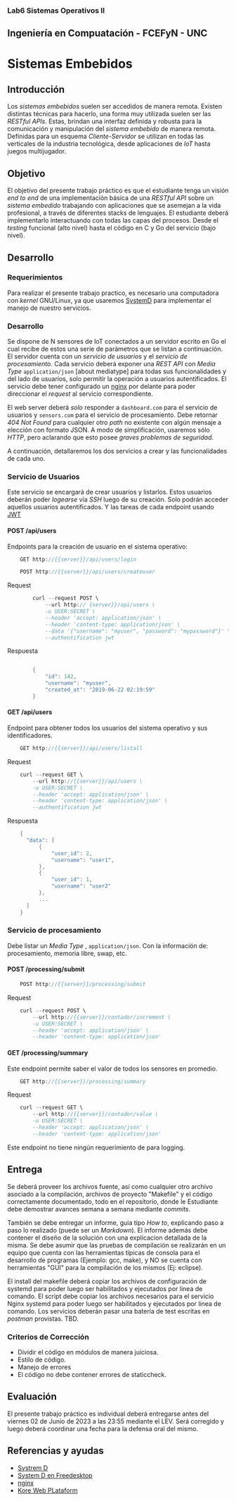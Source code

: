 ### Lab6 Sistemas Operativos II
## Ingeniería en Compuatación - FCEFyN - UNC
# Sistemas Embebidos

## Introducción
Los _sistemas embebidos_ suelen ser accedidos de manera remota. Existen distintas técnicas para hacerlo, una forma muy utilizada suelen ser las _RESTful APIs_. Estas, brindan una interfaz definida y robusta para la comunicación y manipulación del _sistema embebido_ de manera remota. Definidas para un esquema _Cliente-Servidor_ se utilizan en todas las verticales de la industria tecnológica, desde aplicaciones de _IoT_ hasta juegos multijugador.

## Objetivo
El objetivo del presente trabajo práctico es que el estudiante tenga un visión _end to end_ de una implementación básica de una _RESTful API_ sobre un _sistema embedido_ trabajando con aplicaciones que se asemejan a la vida profesional, a través de diferentes stacks de lenguajes.
El estudiante deberá implementarlo interactuando con todas las capas del procesos. Desde el _testing_ funcional (alto nivel) hasta el código en C y Go del servicio (bajo nivel).

## Desarrollo
### Requerimientos
Para realizar el presente trabajo practico, es necesario una computadora con _kernel_ GNU/Linux, ya que usaremos [SystemD][sysD] para implementar el manejo de nuestro servicios.

### Desarrollo
Se dispone de N sensores de IoT conectados a un servidor escrito en Go el cual recibe de estos una serie de parámetros que se listan a continuación. El servidor cuenta con un _servicio de usuarios_ y el _servicio de procesamiento_.  Cada servicio deberá exponer una _REST API_ con _Media Type_ `application/json` [about mediatype] para todas sus funcionalidades y del lado de usuarios, solo permitir la operación a usuarios autentificados.
El servicio debe tener configurado un [nginx][ngnx] por delante para poder direccionar el _request_ al servicio correspondiente.

El web server deberá *solo* responder a `dashboard.com` para el servicio de usuarios y `sensors.com` para el servicio de procesamiento. Debe retornar _404 Not Found_ para cualquier otro _path_ no existente con algún mensaje a elección con formato JSON.
A modo de simplificación, usaremos sólo _HTTP_, pero aclarando que esto posee *graves problemas de seguridad*.

A continuación, detallaremos los dos servicios a crear y las funcionalidades de cada uno.

### Servicio de Usuarios
Este servicio se encargará de crear usuarios y listarlos. Estos usuarios deberán poder _logearse_ vía _SSH_ luego de su creación. Solo podrán acceder aquellos usuarios autentificados. Y las tareas de cada endpoint usando [JWT][JWT]

#### POST /api/users
Endpoints para la creación de usuario en el sistema operativo:

```C
    GET http://{{server}}/api/users/login
```

```C
    POST http://{{server}}/api/users/createuser
```
Request
```C
        curl --request POST \
            --url http:// {server}}/api/users \
            -u USER:SECRET \
            --header 'accept: application/json' \
            --header 'content-type: application/json' \
            --data '{"username": "myuser", "password": "mypassword"}' \
            --authentification jwt
```
Respuesta
```C

        {
            "id": 142,
            "username": "myuser",
            "created_at": "2019-06-22 02:19:59"
        }

```


#### GET /api/users
Endpoint para obtener todos los usuarios del sistema operativo y sus identificadores.
```C
    GET http://{{server}}/api/users/listall
```
Request
```C
    curl --request GET \
        --url http://{{server}}/api/users \
        -u USER:SECRET \
        --header 'accept: application/json' \
        --header 'content-type: application/json' \
        --authentification jwt
```
Respuesta
```C
    {
      "data": [
          {
              "user_id": 2,
              "username": "user1",
          },
          {
              "user_id": 1,
              "username": "user2"
          },
          ...
      ]
    }
```

### Servicio de procesamiento
Debe listar un _Media Type_ , `application/json`. Con la información de: procesamiento, memoria libre, swap, etc.

#### POST /processing/submit
```C
    POST http://{{server}}/processing/submit
```
Request

```C
    curl --request POST \
        --url http://{{server}}/contador/increment \
        -u USER:SECRET \
        --header 'accept: application/json' \
        --header 'content-type: application/json'
```


#### GET /processing/summary
Este endpoint permite saber el valor de todos los sensores en promedio.
```C
    GET http://{{server}}/processing/summary
```
Request
```C
    curl --request GET \
        --url http://{{server}}/contador/value \
        -u USER:SECRET \
        --header 'accept: application/json' \
        --header 'content-type: application/json'
```

Este endpoint no tiene ningún requerimiento de para logging.

## Entrega
Se deberá proveer los archivos fuente, así como cualquier otro archivo asociado a la compilación, archivos de proyecto "Makefile" y el código correctamente documentado, todo en el repositorio, donde le Estudiante debe demostrar avances semana a semana mediante _commits_.

También se debe entregar un informe, guia tipo _How to_, explicando paso a paso lo realizado (puede ser un _Markdown_). El informe además debe contener el diseño de la solución con una explicacion detallada de la misma. Se debe asumir que las pruebas de compilación se realizarán en un equipo que cuenta con las herramientas típicas de consola para el desarrollo de programas (Ejemplo: gcc, make), y NO se cuenta con herramientas "GUI" para la compilación de los mismos (Ej: eclipse).

El install del makefile deberá copiar los archivos de configuración de systemd para poder luego ser habilitados y ejecutados por linea de comando.
El script debe copiar los archivos necesarios para el servicio Nginx systemd para poder luego ser habilitados y ejecutados por linea de comando.
Los servicios deberán pasar una batería de test escritas en _postman_ provistas. TBD.

### Criterios de Corrección
- Dividir el código en módulos de manera juiciosa.
- Estilo de código.
- Manejo de errores
- El código no debe contener errores de staticcheck.


## Evaluación
El presente trabajo práctico es individual deberá entregarse antes del viernes 02 de Junio de 2023 a las 23:55 mediante el LEV.  Será corregido y luego deberá coordinar una fecha para la defensa oral del mismo.

## Referencias y ayudas
- [Systrem D ](https://systemd.io/)
- [System D en Freedesktop](https://www.freedesktop.org/wiki/Software/systemd/)
- [nginx](https://docs.nginx.com/)
- [Kore Web PLataform](https://kore.io/)

[sysD]: https://www.freedesktop.org/wiki/Software/systemd/
[ngnx]: https://docs.nginx.com/
[ulfi]: https://github.com/babelouest/ulfius
[logrotate]: https://en.wikipedia.org/wiki/Log_rotation
[mediatype]: https://en.wikipedia.org/wiki/Media_type
[JWT]: https://jwt.io